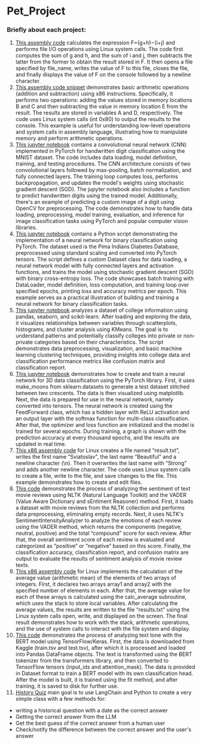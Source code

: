 # Pet_Project

### Briefly about each project:
1. [This assembly code](https://github.com/Sviatoslav1886/Pet_Project/blob/main/Arithmetic_expression_to_file.asm) calculates the expression F=(g+h)−(i+j) and performs file I/O operations using Linux system calls. The code first computes the sum of g and h, and the sum of i and j, then subtracts the latter from the former to obtain the result stored in F. It then opens a file specified by file_name, writes the value of F to this file, closes the file, and finally displays the value of F on the console followed by a newline character.
2. [This assembly code snippet](https://github.com/Sviatoslav1886/Pet_Project/blob/main/Arithmetic_%D0%BEperations.asm) demonstrates basic arithmetic operations (addition and subtraction) using x86 instructions. Specifically, it performs two operations: adding the values stored in memory locations B and C and then subtracting the value in memory location E from the result. The results are stored in variables A and D, respectively. The code uses Linux system calls (int 0x80) to output the results to the console. This example is useful for understanding low-level operations and system calls in assembly language, illustrating how to manipulate memory and perform arithmetic operations.
3. [This jupyter notebook](https://github.com/Sviatoslav1886/Pet_Project/blob/main/CNN.ipynb) contains a convolutional neural network (CNN) implemented in PyTorch for handwritten digit classification using the MNIST dataset. The code includes data loading, model definition, training, and testing procedures. The CNN architecture consists of two convolutional layers followed by max-pooling, batch normalization, and fully connected layers. The training loop computes loss, performs backpropagation, and updates the model's weights using stochastic gradient descent (SGD). The jupyter notebook also includes a function to predict handwritten digits using the trained model. Additionally, there's an example of predicting a custom image of a digit using OpenCV for preprocessing. The code demonstrates how to handle data loading, preprocessing, model training, evaluation, and inference for image classification tasks using PyTorch and popular computer vision libraries.
4. [This jupyter notebook](https://github.com/Sviatoslav1886/Pet_Project/blob/main/FFNN_diabetes.ipynb) contains a Python script demonstrating the implementation of a neural network for binary classification using PyTorch. The dataset used is the Pima Indians Diabetes Database, preprocessed using standard scaling and converted into PyTorch tensors. The script defines a custom Dataset class for data loading, a neural network model with fully connected layers and activation functions, and trains the model using stochastic gradient descent (SGD) with binary cross-entropy loss. The code showcases batch training with DataLoader, model definition, loss computation, and training loop over specified epochs, printing loss and accuracy metrics per epoch. This example serves as a practical illustration of building and training a neural network for binary classification tasks.
5. [This jupyter notebook](https://github.com/Sviatoslav1886/Pet_Project/blob/main/K_Means_Clustering.ipynb) analyzes a dataset of college information using pandas, seaborn, and scikit-learn. After loading and exploring the data, it visualizes relationships between variables through scatterplots, histograms, and cluster analysis using KMeans. The goal is to understand patterns and potentially classify colleges into private or non-private categories based on their characteristics. The script demonstrates data preprocessing, visualization, and basic machine learning clustering techniques, providing insights into college data and classification performance metrics like confusion matrix and classification report.
6. [This jupyter notebook](https://github.com/Sviatoslav1886/Pet_Project/blob/main/Learning_process.ipynb) demonstrates how to create and train a neural network for 3D data classification using the PyTorch library. First, it uses make_moons from sklearn.datasets to generate a test dataset stitched between two crescents. The data is then visualized using matplotlib. Next, the data is prepared for use in the neural network, namely converted into tensors. The neural network is created using the FeedForward class, which has a hidden layer with ReLU activation and an output layer with the softmax function for multi-class classification. After that, the optimizer and loss function are initialized and the model is trained for several epochs. During training, a graph is shown with the prediction accuracy at every thousand epochs, and the results are updated in real time.
7. [This x86 assembly code](https://github.com/Sviatoslav1886/Pet_Project/blob/main/ManagePersonalData.asm) for Linux creates a file named “result.txt”, writes the first name “Sviatoslav”, the last name “Beautiful” and a newline character (\n). Then it overwrites the last name with “Strong” and adds another newline character. The code uses Linux system calls to create a file, write to the file, and save changes to the file. This example demonstrates how to create and edit files.
8. [This code](https://github.com/Sviatoslav1886/Pet_Project/blob/main/Sentiment_Analysis_Project.ipynb) demonstrates the process of analyzing the sentiment of text movie reviews using NLTK (Natural Language Toolkit) and the VADER (Value Aware Dictionary and sEntiment Reasoner) method. First, it loads a dataset with movie reviews from the NLTK collection and performs data preprocessing, eliminating empty records. Next, it uses NLTK's SentimentIntensityAnalyzer to analyze the emotions of each review using the VADER method, which returns the components (negative, neutral, positive) and the total “compound” score for each review. After that, the overall sentiment score of each review is evaluated and categorized as “positive” or “negative” based on this score. Finally, the classification accuracy, classification report, and confusion matrix are output to evaluate the results of sentiment analysis of movie review texts.
9. [This x86 assembly code](https://github.com/Sviatoslav1886/Pet_Project/blob/main/Work_with_stack.asm) for Linux implements the calculation of the average value (arithmetic mean) of the elements of two arrays of integers. First, it declares two arrays array1 and array2 with the specified number of elements in each. After that, the average value for each of these arrays is calculated using the calc_average subroutine, which uses the stack to store local variables. After calculating the average values, the results are written to the file “results.txt” using the Linux system calls open, write, and displayed on the screen. The final result demonstrates how to work with the stack, arithmetic operations, and the use of system calls to interact with the file system and display.
10. [This code](https://github.com/Sviatoslav1886/Pet_Project/blob/main/tf_sentiment_model.ipynb) demonstrates the process of analyzing text tone with the BERT model using TensorFlow/Keras. First, the data is downloaded from Kaggle (train.tsv and test.tsv), after which it is processed and loaded into Pandas DataFrame objects. The text is transformed using the BERT tokenizer from the transformers library, and then converted to TensorFlow tensors (input_ids and attention_mask). The data is provided in Dataset format to train a BERT model with its own classification head. After the model is built, it is trained using the fit method, and after training, it is saved to disk for further use.
11. [History Quiz](https://github.com/Sviatoslav1886/Pet_Project/blob/main/history_quiz.ipynb) main goal is to use LangChain and Python to create a very simple class with a few methods for:
  * writing a historical question with a date as the correct answer
  * Getting the correct answer from the LLM
  * Get the best guess of the correct answer from a human user
  * Check/notify the difference between the correct answer and the user's answer
